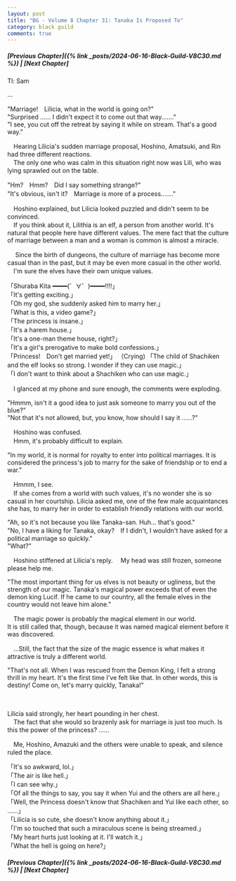 ```yaml
---
layout: post
title: "BG - Volume 8 Chapter 31: Tanaka Is Proposed To"
category: black guild
comments: true
---
```


##### [Previous Chapter]({% link _posts/2024-06-16-Black-Guild-V8C30.md %}) \| [Next Chapter]



Tl: Sam


…


"Marriage!　Lilicia, what in the world is going on?"     
"Surprised ...... I didn't expect it to come out that way......."     
"I see, you cut off the retreat by saying it while on stream. That's a good way."

　Hearing Lilicia's sudden marriage proposal, Hoshino, Amatsuki, and Rin had three different reactions.       
　The only one who was calm in this situation right now was Lili, who was lying sprawled out on the table.

"Hm?　Hmm?　Did I say something strange?"     
"It's obvious, isn't it?　Marriage is more of a process......."

　Hoshino explained, but Lilicia looked puzzled and didn't seem to be convinced.       
　If you think about it, Lilithia is an elf, a person from another world. It's natural that people here have different values. The mere fact that the culture of marriage between a man and a woman is common is almost a miracle. 
<!--more-->
　
Since the birth of dungeons, the culture of marriage has become more casual than in the past, but it may be even more casual in the other world.     
　I'm sure the elves have their own unique values.

「Shuraba Kita ━━━━(゜∀゜)━━━━!!!!」      
「It's getting exciting.」      
「Oh my god, she suddenly asked him to marry her.」     
「What is this, a video game?」     
「The princess is insane.」     
「It's a harem house.」     
「It's a one-man theme house, right?」       
「It's a girl's prerogative to make bold confessions.」      
「Princess!　Don't get married yet!」 （Crying)
「The child of Shachiken and the elf looks so strong. I wonder if they can use magic.」     
「I don't want to think about a Shachiken who can use magic.」

　I glanced at my phone and sure enough, the comments were exploding.

"Hmmm, isn't it a good idea to just ask someone to marry you out of the blue?"     
"Not that it's not allowed, but, you know, how should I say it ......?"

　Hoshino was confused.       
　Hmm, it's probably difficult to explain.      

"In my world, it is normal for royalty to enter into political marriages. It is considered the princess's job to marry for the sake of friendship or to end a war."

　Hmmm, I see.          
　If she comes from a world with such values, it's no wonder she is so casual in her courtship. Lilicia asked me, one of the few male acquaintances she has, to marry her in order to establish friendly relations with our world.        

 "Ah, so it's not because you like Tanaka-san. Huh... that's good."      
"No, I have a liking for Tanaka, okay?　If I didn't, I wouldn't have asked for a political marriage so quickly."       
"What?"

　Hoshino stiffened at Lilicia's reply.
　My head was still frozen, someone please help me.

<div data-nat="424166"></div>

"The most important thing for us elves is not beauty or ugliness, but the strength of our magic. Tanaka's magical power exceeds that of even the demon king Lucif. If he came to our country, all the female elves in the country would not leave him alone."

　The magic power is probably the magical element in our world.  
It is still called that, though, because it was named magical element before it was discovered.

　...Still, the fact that the size of the magic essence is what makes it attractive is truly a different world. 

"That's not all. When I was rescued from the Demon King, I felt a strong thrill in my heart. It's the first time I've felt like that. In other words, this is destiny! Come on, let's marry quickly, Tanaka!"

　

Lilicia said strongly, her heart pounding in her chest.        
　The fact that she would so brazenly ask for marriage is just too much. Is this the power of the princess? ......

　Me, Hoshino, Amazuki and the others were unable to speak, and silence ruled the place. 

「It's so awkward, lol.」     
「The air is like hell.」     
「I can see why.」     
「Of all the things to say, you say it when Yui and the others are all here.」      
「Well, the Princess doesn't know that Shachiken and Yui like each other, so ......」       
「Lilicia is so cute, she doesn't know anything about it.」      
「I'm so touched that such a miraculous scene is being streamed.」     
「My heart hurts just looking at it. I'll watch it.」       
「What the hell is going on here?」




##### [Previous Chapter]({% link _posts/2024-06-16-Black-Guild-V8C30.md %}) \| [Next Chapter]